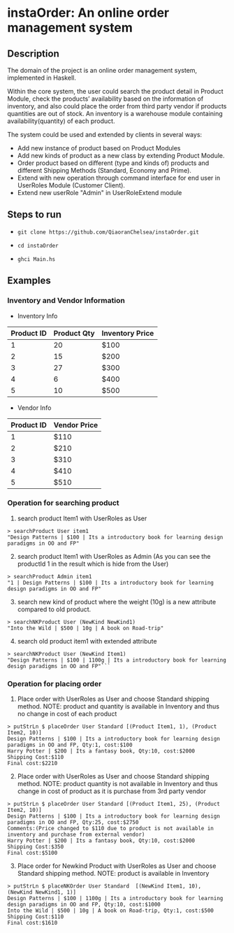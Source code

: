 # instaOrder: An online order management system 


## Description
The domain of the project is an online order management system, implemented in Haskell.

Within the core system, the user could search the product detail in Product Module, check the products’ availability based on the information of inventory, and also could place the order from third party vendor if products quantities are out of stock. An inventory is a warehouse module containing availability(quantity) of each product.

The system could be used and extended by clients in several ways:
* Add new instance of product based on Product Modules
* Add new kinds of product as a new class by extending Product Module.
* Order product based on different (type and kinds of) products and different Shipping Methods (Standard, Economy and Prime).
* Extend with new operation through command interface for end user in UserRoles Module (Customer Client).
* Extend new userRole "Admin" in UserRoleExtend module

## Steps to run
* `git clone https://github.com/QiaoranChelsea/instaOrder.git`

* `cd instaOrder`

* `ghci Main.hs` 

## Examples
### Inventory and Vendor Information
* Inventory Info

| Product ID  | Product Qty | Inventory Price |
| ------------| ----------- |------------- |
| 1  | 20 | $100  |
| 2  | 15 | $200  |
| 3  | 27 | $300  |
| 4  | 6  | $400  |
| 5  | 10 | $500  |

* Vendor Info

| Product ID  | Vendor Price |
| ------------- | ------------- |
| 1  | $110  |
| 2  | $210  |
| 3  | $310  |
| 4  | $410  |
| 5  | $510  |




### Operation for searching product 
1. search product Item1 with UserRoles as User 
```
> searchProduct User item1
"Design Patterns | $100 | Its a introductory book for learning design paradigms in OO and FP"
```

2. search product Item1 with UserRoles as Admin (As you can see the productId 1 in the result which is hide from the User)
```
> searchProduct Admin item1 
"1 | Design Patterns | $100 | Its a introductory book for learning design paradigms in OO and FP"
```

3. search new kind of product where the weight (10g) is a new attribute compared to old product.
```
> searchNKProduct User (NewKind NewKind1)
"Into the Wild | $500 | 10g | A book on Road-trip"
```

4. search old product item1 with extended attribute
```
> searchNKProduct User (NewKind Item1)
"Design Patterns | $100 | 1100g | Its a introductory book for learning design paradigms in OO and FP"```
```

### Operation for placing order
1. Place order with UserRoles as User and choose Standard shipping method. 
NOTE: product and quantity is available in Inventory and thus no change in cost of each product
```
> putStrLn $ placeOrder User Standard [(Product Item1, 1), (Product Item2, 10)]
Design Patterns | $100 | Its a introductory book for learning design paradigms in OO and FP, Qty:1, cost:$100
Harry Potter | $200 | Its a fantasy book, Qty:10, cost:$2000
Shipping Cost:$110
Final cost:$2210
```
2. Place order with UserRoles as User and choose Standard shipping method. 
NOTE: product quantity is not available in Inventory and thus change in cost of product as it is purchase from 3rd party vendor
```
> putStrLn $ placeOrder User Standard [(Product Item1, 25), (Product Item2, 10)]
Design Patterns | $100 | Its a introductory book for learning design paradigms in OO and FP, Qty:25, cost:$2750
Comments:(Price changed to $110 due to product is not available in inventory and purchase from external vendor) 
Harry Potter | $200 | Its a fantasy book, Qty:10, cost:$2000
Shipping Cost:$350
Final cost:$5100
```
3. Place order for Newkind Product with UserRoles as User and choose Standard shipping method.
NOTE: product is available in Inventory
```
> putStrLn $ placeNKOrder User Standard  [(NewKind Item1, 10), (NewKind NewKind1, 1)] 
Design Patterns | $100 | 1100g | Its a introductory book for learning design paradigms in OO and FP, Qty:10, cost:$1000
Into the Wild | $500 | 10g | A book on Road-trip, Qty:1, cost:$500
Shipping Cost:$110
Final cost:$1610
```
